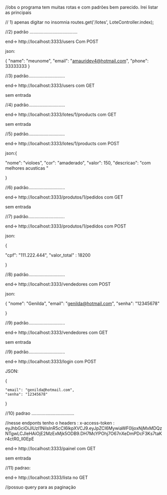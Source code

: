 //obs o programa tem muitas rotas e com padrões bem parecido. Irei listar as principais


// 1) apenas digitar no insomnia
routes.get('/lotes', LoteController.index); 



//2) padrão ......................................

 end->  http://localhost:3333/users  Com POST

json:

{
	"name": "meunome",
	"email": "amauridev4@hotmail.com",
	"phone": 33333333
}


//3) padrão............................. 

end->  http://localhost:3333/users   com GET

sem entrada



//4) padrão............................. 

end->  http://localhost:3333/lotes/1/products  com GET

sem entrada

//5) padrão............................. 

end->  http://localhost:3333/lotes/1/products  com POST

json:{

  "nome": "violoes",
	"cor": "amaderado",
	"valor": 150,
	"descricao": "com melhores acusticas  "
		
}



//6) padrão............................. 

end-> http://localhost:3333/produtos/1/pedidos  com GET


sem entrada


//7) padrão............................. 

end-> http://localhost:3333/produtos/1/pedidos com POST


json:

{
	
   "cpf": "111.222.444",
  "valor_total" : 18200
	
}

//8) padrão............................. 

end-> http://localhost:3333/vendedores com POST


json:

{
	"nome": "Genilda",
	"email": "genilda@hotmail.com",
	"senha": "12345678"
	
}


//9) padrão............................. 

end-> http://localhost:3333/vendedores com GET


sem entrada



//9) padrão............................. 

end-> http://localhost:3333/login com POST

 JSON:

{
	
	"email": "genilda@hotmail.com",
	"senha": "12345678"
	
}


//10) padrao ..................................

 //nesse endponts tenho o   headers :
x-access-token  : eyJhbGciOiJIUzI1NiIsInR5cCI6IkpXVCJ9.eyJpZCI6MywiaWF0IjoxNjMxMDQzNTgwLCJleHAiOjE2MzExMjk5ODB9.DH7McYPOhj7O67nXeDmPDcF3Ks7taKr4ctR0_Il0EpE

end-> http://localhost:3333/painel com GET

sem entrada


//11) padrao:

end->  http://localhost:3333/lista no GET


//possuo query para as paginação 







